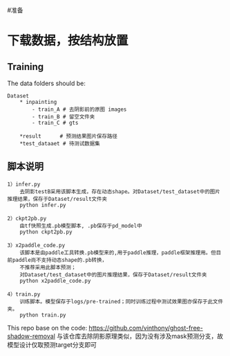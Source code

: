 
#准备
# 下载数据，按结构放置

## **Training**
The data folders should be:
```
Dataset
    * inpainting
        - train_A # 去阴影前的原图 images
        - train_B # 留空文件夹
        - train_C # gts

    *result      # 预测结果图片保存路径
    *test_dataaet # 待测试数据集
```

## **脚本说明**
```
1）infer.py
    去阴影testB采用该脚本生成，存在动态shape。对Dataset/test_dataset中的图片推理结果，保存于Dataset/result文件夹
    python infer.py

2）ckpt2pb.py
    由tf快照生成.pb模型脚本, .pb保存于pd_model中
    python ckpt2pb.py
    
3）x2paddle_code.py
    该脚本是由paddle工具转换.pb模型来的,用于paddle推理，paddle框架推理用。但目前paddle尚不支持动态shape的.pb转换，
	不推荐采用此脚本预测；
    对Dataset/test_dataset中的图片推理结果，保存于Dataset/result文件夹
    python x2paddle_code.py 

4）train.py
    训练脚本。模型保存于logs/pre-trained；同时训练过程中测试效果图亦保存于此文件夹。
    python train.py 

```

This repo base on  the code:
    https://github.com/vinthony/ghost-free-shadow-removal
    与该仓库去除阴影原理类似，因为没有涉及mask预测分支，故模型设计仅取预测target分支即可